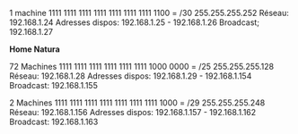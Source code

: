 
1 machine
1111 1111   1111 1111   1111 1111   1111 1100 = /30
255.255.255.252
Réseau: 192.168.1.24
Adresses dispos: 192.168.1.25 - 192.168.1.26
Broadcast; 192.168.1.27


**Home Natura**


72 Machines
1111 1111   1111 1111   1111 1111   1000 0000 = /25
255.255.255.128
Réseau: 192.168.1.28
Adresses dispos: 192.168.1.29 - 192.168.1.154
Broadcast: 192.168.1.155

2 Machines 
1111 1111   1111 1111   1111 1111   1111 1000 = /29
255.255.255.248
Réseau: 192.168.1.156
Adresses dispos: 192.168.1.157 - 192.168.1.162
Broadcast: 192.168.1.163